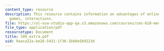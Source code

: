 ```yaml
---
content_type: resource
description: This resource contains information on advantages of online games, online
  games, interactions.
file: https://ol-ocw-studio-app-qa.s3.amazonaws.com/courses/cms-610-media-industries-and-systems-spring-2006/9aaca22abe2654311f361bb8e5b9223d_l09_extra.pdf
file_type: application/pdf
resourcetype: Document
title: l09_extra.pdf
uid: 9aaca22a-be26-5431-1f36-1bb8e5b9223d
---
```

